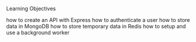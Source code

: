 Learning Objectives

how to create an API with Express
how to authenticate a user
how to store data in MongoDB
how to store temporary data in Redis
how to setup and use a background worker
